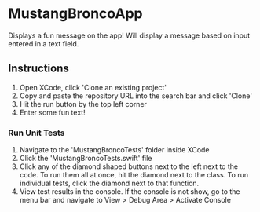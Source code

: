 # MustangBroncoApp

Displays a fun message on the app! Will display a message based on input entered in a text field.

## Instructions

1. Open XCode, click 'Clone an existing project'
2. Copy and paste the repository URL into the search bar and click 'Clone'
3. Hit the run button by the top left corner
4. Enter some fun text!

### Run Unit Tests
1. Navigate to the 'MustangBroncoTests' folder inside XCode
2. Click the 'MustangBroncoTests.swift' file
3. Click any of the diamond shaped buttons next to the left next to the code. To run them all at once, hit the diamond next to the class. To run individual tests, click the diamond next to that function.
4. View test results in the console. If the console is not show, go to the menu bar and navigate to View > Debug Area > Activate Console
